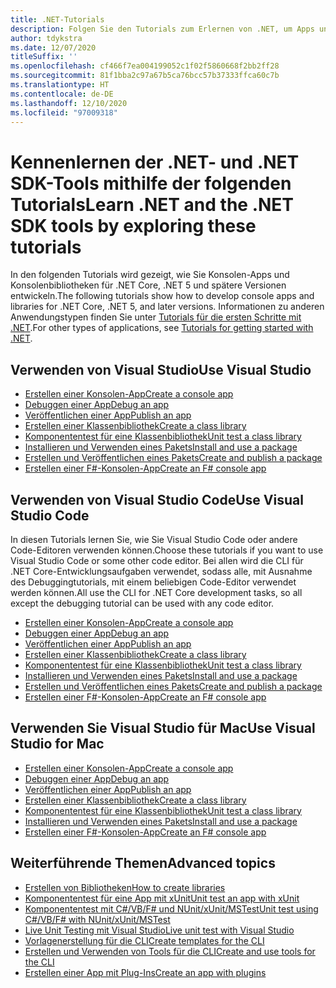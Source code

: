 ```yaml
---
title: .NET-Tutorials
description: Folgen Sie den Tutorials zum Erlernen von .NET, um Apps und Bibliotheken für Mac, Linux und Windows zu erstellen.
author: tdykstra
ms.date: 12/07/2020
titleSuffix: ''
ms.openlocfilehash: cf466f7ea004199052c1f02f5860668f2bb2ff28
ms.sourcegitcommit: 81f1bba2c97a67b5ca76bcc57b37333ffca60c7b
ms.translationtype: HT
ms.contentlocale: de-DE
ms.lasthandoff: 12/10/2020
ms.locfileid: "97009318"
---
```

# <a name="learn-net-and-the-net-sdk-tools-by-exploring-these-tutorials"></a><span data-ttu-id="1f1f6-103">Kennenlernen der .NET- und .NET SDK-Tools mithilfe der folgenden Tutorials</span><span class="sxs-lookup"><span data-stu-id="1f1f6-103">Learn .NET and the .NET SDK tools by exploring these tutorials</span></span>

<span data-ttu-id="1f1f6-104">In den folgenden Tutorials wird gezeigt, wie Sie Konsolen-Apps und Konsolenbibliotheken für .NET Core, .NET 5 und spätere Versionen entwickeln.</span><span class="sxs-lookup"><span data-stu-id="1f1f6-104">The following tutorials show how to develop console apps and libraries for .NET Core, .NET 5, and later versions.</span></span> <span data-ttu-id="1f1f6-105">Informationen zu anderen Anwendungstypen finden Sie unter [Tutorials für die ersten Schritte mit .NET](../../standard/get-started.md).</span><span class="sxs-lookup"><span data-stu-id="1f1f6-105">For other types of applications, see [Tutorials for getting started with .NET](../../standard/get-started.md).</span></span>

## <a name="use-visual-studio"></a><span data-ttu-id="1f1f6-106">Verwenden von Visual Studio</span><span class="sxs-lookup"><span data-stu-id="1f1f6-106">Use Visual Studio</span></span>

- [<span data-ttu-id="1f1f6-107">Erstellen einer Konsolen-App</span><span class="sxs-lookup"><span data-stu-id="1f1f6-107">Create a console app</span></span>](with-visual-studio.md)
- [<span data-ttu-id="1f1f6-108">Debuggen einer App</span><span class="sxs-lookup"><span data-stu-id="1f1f6-108">Debug an app</span></span>](debugging-with-visual-studio.md)
- [<span data-ttu-id="1f1f6-109">Veröffentlichen einer App</span><span class="sxs-lookup"><span data-stu-id="1f1f6-109">Publish an app</span></span>](publishing-with-visual-studio.md)
- [<span data-ttu-id="1f1f6-110">Erstellen einer Klassenbibliothek</span><span class="sxs-lookup"><span data-stu-id="1f1f6-110">Create a class library</span></span>](library-with-visual-studio.md)
- [<span data-ttu-id="1f1f6-111">Komponententest für eine Klassenbibliothek</span><span class="sxs-lookup"><span data-stu-id="1f1f6-111">Unit test a class library</span></span>](testing-library-with-visual-studio.md)
- [<span data-ttu-id="1f1f6-112">Installieren und Verwenden eines Pakets</span><span class="sxs-lookup"><span data-stu-id="1f1f6-112">Install and use a package</span></span>](/nuget/quickstart/install-and-use-a-package-in-visual-studio)
- [<span data-ttu-id="1f1f6-113">Erstellen und Veröffentlichen eines Pakets</span><span class="sxs-lookup"><span data-stu-id="1f1f6-113">Create and publish a package</span></span>](/nuget/quickstart/create-and-publish-a-package-using-visual-studio)
- [<span data-ttu-id="1f1f6-114">Erstellen einer F#-Konsolen-App</span><span class="sxs-lookup"><span data-stu-id="1f1f6-114">Create an F# console app</span></span>](../../fsharp/get-started/get-started-visual-studio.md)

## <a name="use-visual-studio-code"></a><span data-ttu-id="1f1f6-115">Verwenden von Visual Studio Code</span><span class="sxs-lookup"><span data-stu-id="1f1f6-115">Use Visual Studio Code</span></span>

<span data-ttu-id="1f1f6-116">In diesen Tutorials lernen Sie, wie Sie Visual Studio Code oder andere Code-Editoren verwenden können.</span><span class="sxs-lookup"><span data-stu-id="1f1f6-116">Choose these tutorials if you want to use Visual Studio Code or some other code editor.</span></span> <span data-ttu-id="1f1f6-117">Bei allen wird die CLI für .NET Core-Entwicklungsaufgaben verwendet, sodass alle, mit Ausnahme des Debuggingtutorials, mit einem beliebigen Code-Editor verwendet werden können.</span><span class="sxs-lookup"><span data-stu-id="1f1f6-117">All use the CLI for .NET Core development tasks, so all except the debugging tutorial can be used with any code editor.</span></span>

- [<span data-ttu-id="1f1f6-118">Erstellen einer Konsolen-App</span><span class="sxs-lookup"><span data-stu-id="1f1f6-118">Create a console app</span></span>](with-visual-studio-code.md)
- [<span data-ttu-id="1f1f6-119">Debuggen einer App</span><span class="sxs-lookup"><span data-stu-id="1f1f6-119">Debug an app</span></span>](debugging-with-visual-studio-code.md)
- [<span data-ttu-id="1f1f6-120">Veröffentlichen einer App</span><span class="sxs-lookup"><span data-stu-id="1f1f6-120">Publish an app</span></span>](publishing-with-visual-studio-code.md)
- [<span data-ttu-id="1f1f6-121">Erstellen einer Klassenbibliothek</span><span class="sxs-lookup"><span data-stu-id="1f1f6-121">Create a class library</span></span>](library-with-visual-studio-code.md)
- [<span data-ttu-id="1f1f6-122">Komponententest für eine Klassenbibliothek</span><span class="sxs-lookup"><span data-stu-id="1f1f6-122">Unit test a class library</span></span>](testing-library-with-visual-studio-code.md)
- [<span data-ttu-id="1f1f6-123">Installieren und Verwenden eines Pakets</span><span class="sxs-lookup"><span data-stu-id="1f1f6-123">Install and use a package</span></span>](/nuget/quickstart/install-and-use-a-package-using-the-dotnet-cli)
- [<span data-ttu-id="1f1f6-124">Erstellen und Veröffentlichen eines Pakets</span><span class="sxs-lookup"><span data-stu-id="1f1f6-124">Create and publish a package</span></span>](/nuget/quickstart/create-and-publish-a-package-using-the-dotnet-cli)
- [<span data-ttu-id="1f1f6-125">Erstellen einer F#-Konsolen-App</span><span class="sxs-lookup"><span data-stu-id="1f1f6-125">Create an F# console app</span></span>](../../fsharp/get-started/get-started-vscode.md)

## <a name="use-visual-studio-for-mac"></a><span data-ttu-id="1f1f6-126">Verwenden Sie Visual Studio für Mac</span><span class="sxs-lookup"><span data-stu-id="1f1f6-126">Use Visual Studio for Mac</span></span>

- [<span data-ttu-id="1f1f6-127">Erstellen einer Konsolen-App</span><span class="sxs-lookup"><span data-stu-id="1f1f6-127">Create a console app</span></span>](with-visual-studio-mac.md)
- [<span data-ttu-id="1f1f6-128">Debuggen einer App</span><span class="sxs-lookup"><span data-stu-id="1f1f6-128">Debug an app</span></span>](debugging-with-visual-studio-mac.md)
- [<span data-ttu-id="1f1f6-129">Veröffentlichen einer App</span><span class="sxs-lookup"><span data-stu-id="1f1f6-129">Publish an app</span></span>](publishing-with-visual-studio-mac.md)
- [<span data-ttu-id="1f1f6-130">Erstellen einer Klassenbibliothek</span><span class="sxs-lookup"><span data-stu-id="1f1f6-130">Create a class library</span></span>](library-with-visual-studio-mac.md)
- [<span data-ttu-id="1f1f6-131">Komponententest für eine Klassenbibliothek</span><span class="sxs-lookup"><span data-stu-id="1f1f6-131">Unit test a class library</span></span>](testing-library-with-visual-studio-mac.md)
- [<span data-ttu-id="1f1f6-132">Installieren und Verwenden eines Pakets</span><span class="sxs-lookup"><span data-stu-id="1f1f6-132">Install and use a package</span></span>](/nuget/quickstart/install-and-use-a-package-in-visual-studio-mac)
- [<span data-ttu-id="1f1f6-133">Erstellen einer F#-Konsolen-App</span><span class="sxs-lookup"><span data-stu-id="1f1f6-133">Create an F# console app</span></span>](../../fsharp/get-started/get-started-with-visual-studio-for-mac.md)

## <a name="advanced-topics"></a><span data-ttu-id="1f1f6-134">Weiterführende Themen</span><span class="sxs-lookup"><span data-stu-id="1f1f6-134">Advanced topics</span></span>

- [<span data-ttu-id="1f1f6-135">Erstellen von Bibliotheken</span><span class="sxs-lookup"><span data-stu-id="1f1f6-135">How to create libraries</span></span>](libraries.md)
- [<span data-ttu-id="1f1f6-136">Komponententest für eine App mit xUnit</span><span class="sxs-lookup"><span data-stu-id="1f1f6-136">Unit test an app with xUnit</span></span>](testing-with-cli.md)
- [<span data-ttu-id="1f1f6-137">Komponententest mit C#/VB/F# und NUnit/xUnit/MSTest</span><span class="sxs-lookup"><span data-stu-id="1f1f6-137">Unit test using C#/VB/F# with NUnit/xUnit/MSTest</span></span>](../testing/index.md)
- [<span data-ttu-id="1f1f6-138">Live Unit Testing mit Visual Studio</span><span class="sxs-lookup"><span data-stu-id="1f1f6-138">Live unit test with Visual Studio</span></span>](/visualstudio/test/live-unit-testing-start)
- [<span data-ttu-id="1f1f6-139">Vorlagenerstellung für die CLI</span><span class="sxs-lookup"><span data-stu-id="1f1f6-139">Create templates for the CLI</span></span>](cli-templates-create-item-template.md)
- [<span data-ttu-id="1f1f6-140">Erstellen und Verwenden von Tools für die CLI</span><span class="sxs-lookup"><span data-stu-id="1f1f6-140">Create and use tools for the CLI</span></span>](../tools/global-tools-how-to-create.md)
- [<span data-ttu-id="1f1f6-141">Erstellen einer App mit Plug-Ins</span><span class="sxs-lookup"><span data-stu-id="1f1f6-141">Create an app with plugins</span></span>](creating-app-with-plugin-support.md)
